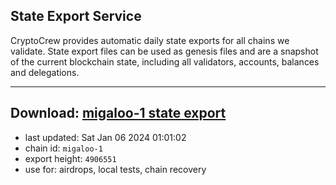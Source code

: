## State Export Service
CryptoCrew provides automatic daily state exports for all chains we validate. State export files can be used as genesis files and are a snapshot of the current blockchain state, including all validators, accounts, balances and delegations.

---
**Download: [migaloo-1 state export](https://dl.ccvalidators.com/SERVICE/migaloo/migaloo-1_export_4906551.json)**
---

- last updated: Sat Jan 06 2024 01:01:02
- chain id: `migaloo-1`
- export height: `4906551`
- use for: airdrops, local tests, chain recovery
